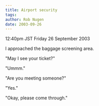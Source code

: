 ```yaml
---
title: Airport security
tags: 
author: Rob Nugen
date: 2003-09-26
---
```


<p class=date>12:40pm JST Friday 26 September 2003</p>

<p>I approached the baggage screening area.</p>

<p>"May I see your ticket?"</p>

<p>"Ummm."</p>

<p>"Are you meeting someone?"</p>

<p>"Yes."</p>

<p>"Okay, please come through."</p>
